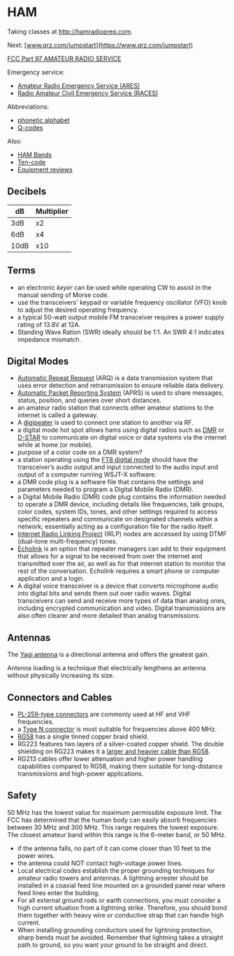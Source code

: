 # HAM

Taking classes at http://hamradioprep.com.

Next: [www.qrz.com/jumpstart](https://www.qrz.com/jumpstart)

[FCC Part 97 AMATEUR RADIO SERVICE](https://www.ecfr.gov/current/title-47/chapter-I/subchapter-D/part-97)

Emergency service:
* [Amateur Radio Emergency Service (ARES)](http://www.arrl.org/ares)
* [Radio Amateur Civil Emergency Service (RACES)](https://www.usraces.org/)

Abbreviations:
* [phonetic alphabet](https://en.wikipedia.org/wiki/NATO_phonetic_alphabet)
* [Q-codes](q-codes.html)

Also:
* [HAM Bands](bands.html)
* [Ten-code](https://en.wikipedia.org/wiki/Ten-code)
* [Equipment reviews](https://www.eham.net/reviews/)

## Decibels

dB|Multiplier
--|----------
3dB| x2
6dB| x4
10dB| x10

## Terms

* an electronic _keyer_ can be used while operating CW to assist in the manual sending of Morse code.
* use the transceivers' keypad or variable frequency oscillator (VFO) knob to adjust the desired operating frequency.
* a typical 50-watt output mobile FM transceiver requires a power supply rating of 13.8V at 12A.
* Standing Wave Ration (SWR) ideally should be 1:1. An SWR 4:1 indicates impedance mismatch.

## Digital Modes

* [Automatic Repeat Request](https://en.wikipedia.org/wiki/Automatic_repeat_request) (ARQ) is a data transmission system that uses error detection and retransmission to ensure reliable data delivery.
* [Automatic Packet Reporting System](https://en.wikipedia.org/wiki/Automatic_Packet_Reporting_System) (APRS) is used to share messages, status, position, and queries over short distances.
* an amateur radio station that connects other amateur stations to the internet is called a gateway.
* A [digipeater](https://lmarc.net/club/on-the-air/digipeaters/) is used to connect one station to another via RF.
* a digital mode hot spot allows hams using digital radios such as [DMR](https://en.wikipedia.org/wiki/Digital_mobile_radio) or [D-STAR](https://en.wikipedia.org/wiki/D-STAR) to communicate on digital voice or data systems via the internet while at home (or mobile).
* purpose of a color code on a DMR system?
* a station operating using the [FT8 digital mode](https://en.wikipedia.org/wiki/FT8) should have the transceiver’s audio output and input connected to the audio input and output of a computer running WSJT-X software.
* a DMR code plug is a software file that contains the settings and parameters needed to program a Digital Mobile Radio (DMR).
* a Digital Mobile Radio (DMR) code plug contains the information needed to operate a DMR device, including details like frequencies, talk groups, color codes, system IDs, tones, and other settings required to access specific repeaters and communicate on designated channels within a network; essentially acting as a configuration file for the radio itself.
* [Internet Radio Linking Project](https://www.irlp.net/) (IRLP) nodes are accessed by using DTMF (dual-tone multi-frequency) tones.
* [Echolink](https://en.wikipedia.org/wiki/EchoLink) is an option that repeater managers can add to their equipment that allows for a signal to be received from over the internet and transmitted over the air, as well as for that internet station to monitor the rest of the conversation. Echolink requires a smart phone or computer application and a login.
* A digital voice transceiver is a device that converts microphone audio into digital bits and sends them out over radio waves. Digital transceivers can send and receive more types of data than analog ones, including encrypted communication and video. Digital transmissions are also often clearer and more detailed than analog transmissions.

## Antennas

The [Yagi antenna](https://en.wikipedia.org/wiki/Yagi%E2%80%93Uda_antenna) is a directional antenna and offers the greatest gain.

Antenna loading is a technique that electrically lengthens an antenna without physically increasing its size.

## Connectors and Cables

* [PL-259-type connectors](https://en.wikipedia.org/wiki/UHF_connector) are commonly used at HF and VHF frequencies.
* a [Type N connector](https://en.wikipedia.org/wiki/N_connector) is most suitable for frequencies above 400 MHz.
* [RG58](https://en.wikipedia.org/wiki/RG-58) has a single tinned copper braid shield.
* RG223 features two layers of a silver-coated copper shield. The double shielding on RG223 makes it a [larger and heavier cable than RG58](https://awcwire.wordpress.com/2016/04/20/rg223-vs-rg58-product-knockout/).
* RG213 cables offer lower attenuation and higher power handling capabilities compared to RG58, making them suitable for long-distance transmissions and high-power applications.

## Safety

50 MHz has the lowest value for maximum permissible exposure limit. The FCC has determined that the human body can easily absorb frequencies between 30 MHz and 300 MHz. This range requires the lowest exposure. The closest amateur band within this range is the 6-meter band, or 50 MHz.


* if the antenna falls, no part of it can come closer than 10 feet to the power wires.
* the antenna could NOT contact high-voltage power lines.
* Local electrical codes establish the proper grounding techniques for amateur radio towers and antennas. A lightning arrester should be installed in a coaxial feed line mounted on a grounded panel near where feed lines enter the building.
* For all external ground rods or earth connections, you must consider a high current situation from a lightning strike. Therefore, you should bond them together with heavy wire or conductive strap that can handle high current.
* When installing grounding conductors used for lightning protection, sharp bends must be avoided. Remember that lightning takes a straight path to ground, so you want your ground to be straight and direct.
